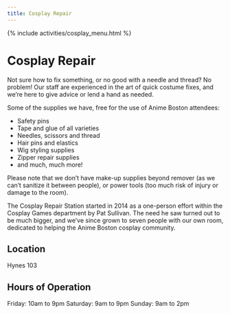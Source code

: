 ```yaml
---
title: Cosplay Repair
---
```

{% include activities/cosplay_menu.html %}

# Cosplay Repair

Not sure how to fix something, or no good with a needle and thread? No problem! Our staff are experienced in the art of quick costume fixes, and we’re here to give advice or lend a hand as needed.

Some of the supplies we have, free for the use of Anime Boston attendees:
* Safety pins
* Tape and glue of all varieties
* Needles, scissors and thread
* Hair pins and elastics
* Wig styling supplies
* Zipper repair supplies
* and much, much more!

Please note that we don’t have make-up supplies beyond remover (as we can’t sanitize it between people), or power tools (too much risk of injury or damage to the room).

The Cosplay Repair Station started in 2014 as a one-person effort within the Cosplay Games department by Pat Sullivan. The need he saw turned out to be much bigger, and we’ve since grown to seven people with our own room, dedicated to helping the Anime Boston cosplay community.

## Location
Hynes 103

## Hours of Operation
Friday: 10am to 9pm
Saturday: 9am to 9pm
Sunday: 9am to 2pm
